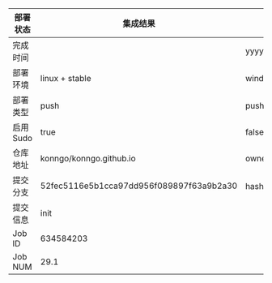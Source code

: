 部署状态 | 集成结果 | 参考值
---|---|---
完成时间 |  | yyyy-mm-dd hh:mm:ss
部署环境 | linux + stable | window | linux + stable
部署类型 | push | push | pull_request | api | cron
启用Sudo | true | false | true
仓库地址 | konngo/konngo.github.io | owner_name/repo_name
提交分支 | 52fec5116e5b1cca97dd956f089897f63a9b2a30 | hash 16位
提交信息 | init |
Job ID   | 634584203 |
Job NUM  | 29.1 |
